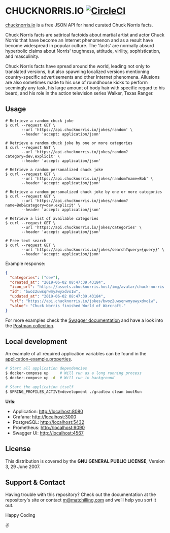 # CHUCKNORRIS.IO [![CircleCI](https://circleci.com/gh/chucknorris-io/chuck-api.svg?style=svg)](https://circleci.com/gh/chucknorris-io/chuck-api)

[chucknorris.io](https://api.chucknorris.io) is a free JSON API for hand curated Chuck Norris facts.

Chuck Norris facts are satirical factoids about martial artist and actor Chuck Norris that have become an Internet
phenomenon and as a result have become widespread in popular culture. The 'facts' are normally absurd hyperbolic claims
about Norris' toughness, attitude, virility, sophistication, and masculinity.

Chuck Norris facts have spread around the world, leading not only to translated versions, but also spawning localized
versions mentioning country-specific advertisements and other Internet phenomena. Allusions are also sometimes made to
his use of roundhouse kicks to perform seemingly any task, his large amount of body hair with specific regard to his
beard, and his role in the action television series Walker, Texas Ranger.

## Usage

```shell
# Retrieve a random chuck joke
$ curl --request GET \
       --url 'https://api.chucknorris.io/jokes/random' \
       --header 'accept: application/json'

# Retrieve a random chuck joke by one or more categories
$ curl --request GET \
       --url 'https://api.chucknorris.io/jokes/random?category=dev,explicit' \
       --header 'accept: application/json'

# Retrieve a random personalized chuck joke
$ curl --request GET \
       --url 'https://api.chucknorris.io/jokes/random?name=Bob' \
       --header 'accept: application/json'

# Retrieve a random personalized chuck joke by one or more categories
$ curl --request GET \
       --url 'https://api.chucknorris.io/jokes/random?name=Bob&category=dev,explicit' \
       --header 'accept: application/json'

# Retrieve a list of available categories
$ curl --request GET \
       --url 'https://api.chucknorris.io/jokes/categories' \
       --header 'accept: application/json'

# Free text search
$ curl --request GET \
       --url 'https://api.chucknorris.io/jokes/search?query={query}' \
       --header 'accept: application/json'
```

Example response:

```json
{
  "categories": ["dev"],
  "created_at": "2019-06-02 08:47:39.43184",
  "icon_url": "https://assets.chucknorris.host/img/avatar/chuck-norris.png",
  "id": "bwoz2uwsqnwmyawyxdvo1w",
  "updated_at": "2019-06-02 08:47:39.43184",
  "url": "https://api.chucknorris.io/jokes/bwoz2uwsqnwmyawyxdvo1w",
  "value": "Chuck Norris finished World of Warcraft."
}
```

For more examples check the [Swagger documentation](https://api.chucknorris.io/documentation) and have a look into the [Postman collection](./postman/io.chucknorris.api.postman_collection.json).

## Local development

An example of all required application variables can be found in the [application-example.properties](./src/main/resources/application-example.properties).

```sh
# Start all application dependencies
$ docker-compose up     # Will run as a long running process
$ docker-compose up -d  # Will run in background

# Start the application itself
$ SPRING_PROFILES_ACTIVE=development ./gradlew clean bootRun
```

**Urls:**

- Application: [http://localhost:8080](http://localhost:8080)
- Grafana: [http://localhost:3000](http://localhost:3000)
- PostgreSQL: [http://localhost:5432](http://localhost:5432)
- Prometheus: [http://localhost:9090](http://localhost:9090)
- Swagger UI: [http://localhost:4567](http://localhost:4567)

## License

This distribution is covered by the **GNU GENERAL PUBLIC LICENSE**, Version 3, 29 June 2007.

## Support & Contact

Having trouble with this repository? Check out the documentation at the repository's site or contact m@matchilling.com and we’ll help you sort it out.

Happy Coding

:v:
